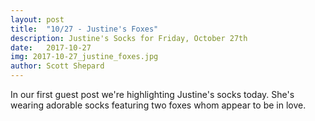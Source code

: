 ```yaml
---
layout: post
title:  "10/27 - Justine's Foxes"
description: Justine's Socks for Friday, October 27th
date:   2017-10-27
img: 2017-10-27_justine_foxes.jpg
author: Scott Shepard
---
```


In our first guest post we're highlighting Justine's socks today. She's wearing
adorable socks featuring two foxes whom appear to be in love.
